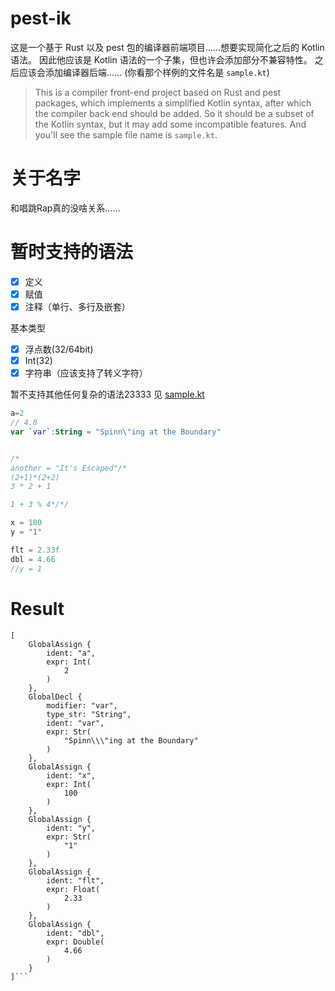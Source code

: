 # pest-ik

这是一个基于 Rust 以及 pest 包的编译器前端项目……想要实现简化之后的 Kotlin 语法。
因此他应该是 Kotlin 语法的一个子集，但也许会添加部分不兼容特性。
之后应该会添加编译器后端……
(你看那个样例的文件名是 `sample.kt`)

> This is a compiler front-end project based on Rust and pest packages, which implements a simplified Kotlin syntax, 
> after which the compiler back end should be added.
> So it should be a subset of the Kotlin syntax, but it may add some incompatible features.
> And you'll see the sample file name is `sample.kt`.

# 关于名字
和唱跳Rap真的没啥关系……
  
# 暂时支持的语法
- [x] 定义
- [x] 赋值
- [x] 注释（单行、多行及嵌套）

基本类型
- [x] 浮点数(32/64bit)
- [x] Int(32)
- [x] 字符串（应该支持了转义字符）

暂不支持其他任何复杂的语法23333
见 [sample.kt](sample.kt)

```kotlin
a=2
// 4.8
var `var`:String = "Spinn\"ing at the Boundary"


/*
another = "It's Escaped"/*
(2+1)*(2+2)
3 * 2 + 1

1 + 3 % 4*/*/

x = 100
y = "1"

flt = 2.33f
dbl = 4.66
//y = 1
```

# Result

```
[
    GlobalAssign {
        ident: "a",
        expr: Int(
            2
        )
    },
    GlobalDecl {
        modifier: "var",
        type_str: "String",
        ident: "var",
        expr: Str(
            "Spinn\\\"ing at the Boundary"
        )
    },
    GlobalAssign {
        ident: "x",
        expr: Int(
            100
        )
    },
    GlobalAssign {
        ident: "y",
        expr: Str(
            "1"
        )
    },
    GlobalAssign {
        ident: "flt",
        expr: Float(
            2.33
        )
    },
    GlobalAssign {
        ident: "dbl",
        expr: Double(
            4.66
        )
    }
]```
